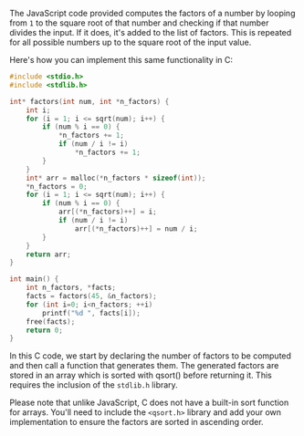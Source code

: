  The JavaScript code provided computes the factors of a number by looping from `1` to the square root of that number and checking if that number divides the input. If it does, it's added to the list of factors. This is repeated for all possible numbers up to the square root of the input value.

Here's how you can implement this same functionality in C:

```c
#include <stdio.h>
#include <stdlib.h>

int* factors(int num, int *n_factors) {
    int i;
    for (i = 1; i <= sqrt(num); i++) {
        if (num % i == 0) {
            *n_factors += 1;
            if (num / i != i)
                *n_factors += 1;
        }
    }
    int* arr = malloc(*n_factors * sizeof(int));
    *n_factors = 0;
    for (i = 1; i <= sqrt(num); i++) {
        if (num % i == 0) {
            arr[(*n_factors)++] = i;
            if (num / i != i)
                arr[(*n_factors)++] = num / i;
        }
    }
    return arr;
}

int main() {
    int n_factors, *facts;
    facts = factors(45, &n_factors);
    for (int i=0; i<n_factors; ++i) 
        printf("%d ", facts[i]);
    free(facts);
    return 0;
}
```

In this C code, we start by declaring the number of factors to be computed and then call a function that generates them. The generated factors are stored in an array which is sorted with qsort() before returning it. This requires the inclusion of the `stdlib.h` library.

Please note that unlike JavaScript, C does not have a built-in sort function for arrays. You'll need to include the `<qsort.h>` library and add your own implementation to ensure the factors are sorted in ascending order.

